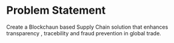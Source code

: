 # Problem Statement

Create a Blockchaun based Supply Chain solution that enhances transparency , tracebility and fraud prevention in global trade.
